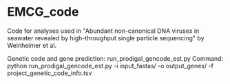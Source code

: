# EMCG_code

Code for analyses used in "Abundant non-canonical DNA viruses in seawater revealed by high-throughput single particle sequencing" by Weinheimer et al. 

Genetic code and gene prediction:
run_prodigal_gencode_est.py
Command:
python run_prodigal_gencode_est.py -i input_fastas/ -o output_genes/ -f project_genetic_code_info.tsv
